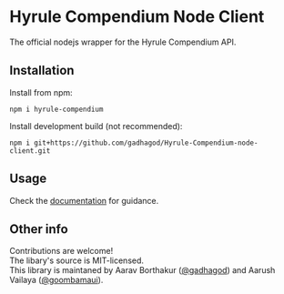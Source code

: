 # Hyrule Compendium Node Client
The official nodejs wrapper for the Hyrule Compendium API.

## Installation

Install from npm:

    npm i hyrule-compendium

Install development build (not recommended):

    npm i git+https://github.com/gadhagod/Hyrule-Compendium-node-client.git

## Usage
Check the [documentation](https://gadhagod.github.io/Hyrule-Compendium-API/#/client-libraries/node?id=node-wrapper) for guidance.

## Other info
Contributions are welcome! \
The libary's source is MIT-licensed. \
This library is maintaned by Aarav Borthakur ([@gadhagod](https://github.com/gadhagod)) and Aarush Vailaya ([@goombamaui](https://github.com/goombamaui)).